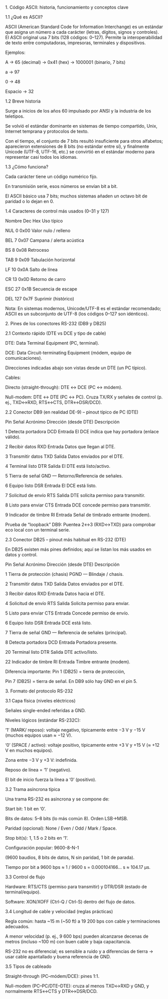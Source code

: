 1\. Código ASCII: historia, funcionamiento y conceptos clave

1.1 ¿Qué es ASCII?



ASCII (American Standard Code for Information Interchange) es un estándar que asigna un número a cada carácter (letras, dígitos, signos y controles). El ASCII original usa 7 bits (128 códigos: 0–127). Permite la interoperabilidad de texto entre computadoras, impresoras, terminales y dispositivos.



Ejemplos:



A → 65 (decimal) → 0x41 (hex) → 1000001 (binario, 7 bits)



a → 97



0 → 48



Espacio → 32



1.2 Breve historia



Surge a inicios de los años 60 impulsado por ANSI y la industria de los teletipos.



Se volvió el estándar dominante en sistemas de tiempo compartido, Unix, Internet temprana y protocolos de texto.



Con el tiempo, el conjunto de 7 bits resultó insuficiente para otros alfabetos; aparecieron extensiones de 8 bits (no estándar entre sí), y finalmente Unicode (UTF-8, UTF-16, etc.) se convirtió en el estándar moderno para representar casi todos los idiomas.



1.3 ¿Cómo funciona?



Cada carácter tiene un código numérico fijo.



En transmisión serie, esos números se envían bit a bit.



El ASCII básico usa 7 bits; muchos sistemas añaden un octavo bit de paridad o lo dejan en 0.



1.4 Caracteres de control más usados (0–31 y 127)

Nombre	Dec	Hex	Uso típico

NUL	0	0x00	Valor nulo / relleno

BEL	7	0x07	Campana / alerta acústica

BS	8	0x08	Retroceso

TAB	9	0x09	Tabulación horizontal

LF	10	0x0A	Salto de línea

CR	13	0x0D	Retorno de carro

ESC	27	0x1B	Secuencia de escape

DEL	127	0x7F	Suprimir (histórico)



Nota: En sistemas modernos, Unicode/UTF-8 es el estándar recomendado; ASCII es un subconjunto de UTF-8 (los códigos 0–127 son idénticos).



2\. Pines de los conectores RS-232 (DB9 y DB25)

2.1 Contexto rápido (DTE vs DCE y tipo de cable)



DTE: Data Terminal Equipment (PC, terminal).



DCE: Data Circuit-terminating Equipment (módem, equipo de comunicaciones).



Direcciones indicadas abajo son vistas desde un DTE (un PC típico).



Cables:



Directo (straight-through): DTE ↔ DCE (PC ↔ módem).



Null-modem: DTE ↔ DTE (PC ↔ PC). Cruza TX/RX y señales de control (p. ej., TXD↔RXD, RTS↔CTS, DTR↔DSR/DCD).



2.2 Conector DB9 (en realidad DE-9) – pinout típico de PC (DTE)

Pin	Señal	Acrónimo	Dirección (desde DTE)	Descripción

1	Detecta portadora	DCD	Entrada	El DCE indica que hay portadora (enlace válido).

2	Recibir datos	RXD	Entrada	Datos que llegan al DTE.

3	Transmitir datos	TXD	Salida	Datos enviados por el DTE.

4	Terminal listo	DTR	Salida	El DTE está listo/activo.

5	Tierra de señal	GND	—	Retorno/Referencia de señales.

6	Equipo listo	DSR	Entrada	El DCE está listo.

7	Solicitud de envío	RTS	Salida	DTE solicita permiso para transmitir.

8	Listo para enviar	CTS	Entrada	DCE concede permiso para transmitir.

9	Indicador de timbre	RI	Entrada	Señal de timbrado entrante (modem).



Prueba de “loopback” DB9: Puentea 2↔3 (RXD↔TXD) para comprobar eco local con un terminal serie.



2.3 Conector DB25 – pinout más habitual en RS-232 (DTE)



En DB25 existen más pines definidos; aquí se listan los más usados en datos y control.



Pin	Señal	Acrónimo	Dirección (desde DTE)	Descripción

1	Tierra de protección (chasis)	PGND	—	Blindaje / chasis.

2	Transmitir datos	TXD	Salida	Datos enviados por el DTE.

3	Recibir datos	RXD	Entrada	Datos hacia el DTE.

4	Solicitud de envío	RTS	Salida	Solicita permiso para enviar.

5	Listo para enviar	CTS	Entrada	Concede permiso de envío.

6	Equipo listo	DSR	Entrada	DCE está listo.

7	Tierra de señal	GND	—	Referencia de señales (principal).

8	Detecta portadora	DCD	Entrada	Portadora presente.

20	Terminal listo	DTR	Salida	DTE activo/listo.

22	Indicador de timbre	RI	Entrada	Timbre entrante (modem).



Diferencia importante: Pin 1 (DB25) = tierra de protección,

Pin 7 (DB25) = tierra de señal. En DB9 sólo hay GND en el pin 5.



3\. Formato del protocolo RS-232

3.1 Capa física (niveles eléctricos)



Señales single-ended referidas a GND.



Niveles lógicos (estándar RS-232C):



‘1’ (MARK/ reposo): voltaje negativo, típicamente entre −3 V y −15 V (muchos equipos usan ≈ −12 V).



‘0’ (SPACE / activo): voltaje positivo, típicamente entre +3 V y +15 V (≈ +12 V en muchos equipos).



Zona entre −3 V y +3 V: indefinida.



Reposo de línea = ‘1’ (negativo).

El bit de inicio fuerza la línea a ‘0’ (positivo).



3.2 Trama asíncrona típica



Una trama RS-232 es asíncrona y se compone de:



Start bit: 1 bit en ‘0’.



Bits de datos: 5–8 bits (lo más común 8). Orden LSB→MSB.



Paridad (opcional): None / Even / Odd / Mark / Space.



Stop bit(s): 1, 1.5 o 2 bits en ‘1’.



Configuración popular: 9600-8-N-1

(9600 baudios, 8 bits de datos, N sin paridad, 1 bit de parada).

Tiempo por bit a 9600 bps ≈ 1 / 9600 s = 0.000104166… s ≈ 104.17 μs.



3.3 Control de flujo



Hardware: RTS/CTS (permiso para transmitir) y DTR/DSR (estado de terminal/equipo).



Software: XON/XOFF (Ctrl-Q / Ctrl-S) dentro del flujo de datos.



3.4 Longitud de cable y velocidad (reglas prácticas)



Regla común: hasta ~15 m (~50 ft) a 19 200 bps con cable y terminaciones adecuados.



A menor velocidad (p. ej., 9 600 bps) pueden alcanzarse decenas de metros (incluso ~100 m) con buen cable y baja capacitancia.



RS-232 no es diferencial; es sensible a ruido y a diferencias de tierra → usar cable apantallado y buena referencia de GND.



3.5 Tipos de cableado



Straight-through (PC–módem/DCE): pines 1:1.



Null-modem (PC–PC/DTE–DTE): cruza al menos TXD↔RXD y GND, y normalmente RTS↔CTS y DTR↔DSR/DCD.

